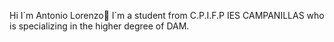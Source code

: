 Hi I´m Antonio Lorenzo👋
I´m a student from C.P.I.F.P IES CAMPANILLAS who is specializing in the higher degree of DAM.


